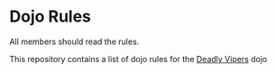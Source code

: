 Dojo Rules
==========

All members should read the rules.

This repository contains a list of dojo rules for the [Deadly Vipers](https://github.com/deadlyvipers) dojo

